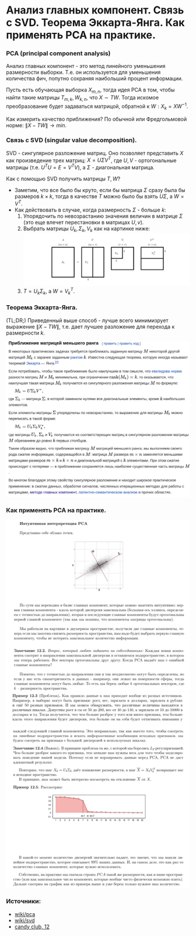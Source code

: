# Анализ главных компонент. Связь с SVD. Теорема Эккарта-Янга. Как применять PCA на практике.

### PCA (principal component analysis)

Анализ главных компонент - это метод линейного уменьшения размерности выборки. Т.е. он используется для уменьшения количества фич, попутно сохраняя наибольший процент информации. 

Пусть есть обучающая выборка $X_{m,n}$, тогда идея PCA в том, чтобы найти такие матрицы $T_{m,k},W_{k,n}$, что
$X \sim TW$. Тогда искомое преобразование будет задаваться матрицой, обратной к $W: X_k=XW^{-1}$.

Как измерить качество приближения? По обычной или Фредгольмовой норме: $\|X-TW\|\rightarrow min$.

### Связь с SVD (singular value decomposition).
SVD - сингулярное разложение матриц. Оно позволяет представить $X$ как произведение трех матриц: $X=U\Sigma V^T$, где $U,V$ - ортогональные матрицы (т.е. $U^TU=E=V^TV$), а $\Sigma$ - диагональная матрица.

Как с помощью SVD получить матрицы $T,W$?  
- Заметим, что все было бы круто, если бы матрица $\Sigma$ сразу была бы размеров $k \times k$, тогда в качестве $T$ можно было бы взять $U\Sigma$, а $W = V^T$.
- Как действовать в случае, когда размерность $\Sigma$ - больше $k$:  
    1. Упорядочить по невозрастанию значения величин в матрице $\Sigma$ (это еще влечет перестановки в матрицах $U, v$). 
    2. Выбрать матрицы $U_k, \Sigma_k, V_k$ как на картинке ниже:  ![Alt text](./img/11.0.png)
    3. $T=U_k\Sigma_k$, а $W = V_k^T$.
### Теорема Эккарта-Янга.
(TL;DR;) Приведенный выше способ - лучше всего минимизрует выражение $\|X-TW\|$, т.е. дает лучшее разложение для перехода к размерности $k$.

![Alt text](/img/11.1.png)
### Как применять PCA на практике.
![Alt text](/img/11.2.png)
![Alt text](/img/11.3.png)
![Alt text](/img/11.4.png)
### Источники:
- [wiki/pca](https://en.wikipedia.org/wiki/Principal_component_analysis)
- [wiki/svd](https://ru.wikipedia.org/wiki/%D0%A1%D0%B8%D0%BD%D0%B3%D1%83%D0%BB%D1%8F%D1%80%D0%BD%D0%BE%D0%B5_%D1%80%D0%B0%D0%B7%D0%BB%D0%BE%D0%B6%D0%B5%D0%BD%D0%B8%D0%B5#%D0%9F%D1%80%D0%B8%D0%BB%D0%BE%D0%B6%D0%B5%D0%BD%D0%B8%D1%8F)
- [candy club, 12](./candy_club.pdf)
